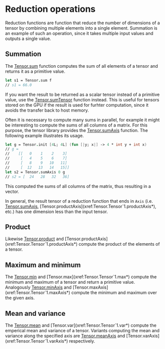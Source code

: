 # Reduction operations

Reduction functions are function that reduce the number of dimensions of a tensor by combining multiple elements into a single element.
Summation is an example of such an operation, since it takes multiple input values and outputs a single value.

## Summation
The [Tensor.sum](xref:Tensor.Tensor`1.sum*) function computes the sum of all elements of a tensor and returns it as a primitive value.
```fsharp
let s1 = Tensor.sum f
// s1 = 66.0
```

If you want the result to be returned as a scalar tensor instead of a primitive value, use the [Tensor.sumTensor](xref:Tensor.Tensor`1.sumTensor*) function instead.
This is useful for tensors stored on the GPU if the result is used for furhter computation, since it avoids the transfer back to host memory.

Often it is necessary to compute many sums in parallel, for example it might be interesting to compute the sums of all columns of a matrix.
For this purpose, the tensor library provides the [Tensor.sumAxis](xref:Tensor.Tensor`1.sumAxis*) function.
The following example illustrates its usage.

```fsharp
let g = Tensor.init [4L; 4L] (fun [|y; x|] -> 4 * int y + int x)
// g =
//    [[   0    1    2    3]
//     [   4    5    6    7]
//     [   8    9   10   11]
//     [  12   13   14   15]]
let s2 = Tensor.sumAxis 0 g
// s2 = [  24   28   32   36]
```

This computed the sums of all columns of the matrix, thus resulting in a vector.

In general, the result tensor of a reduction function that ends in `Axis` (i.e. [Tensor.sumAxis](xref:Tensor.Tensor`1.sumAxis*), [Tensor.productAxis](xref:Tensor.Tensor`1.productAxis*), etc.) has one dimension less than the input tensor.

## Product
Likewise [Tensor.product](xref:Tensor.Tensor`1.product*) and [Tensor.productAxis](xref:Tensor.Tensor`1.productAxis*) compute the product of the elements of a tensor.

## Maximum and minimum
The [Tensor.min](xref:Tensor.Tensor`1.min*) and [Tensor.max](xref:Tensor.Tensor`1.max*) compute the minimum and maximum of a tensor and return a primitive value.
Analogously [Tensor.minAxis](xref:Tensor.Tensor`1.minAxis*) and [Tensor.maxAxis](xref:Tensor.Tensor`1.maxAxis*) compute the minimum and maximum over the given axis.

## Mean and variance
The [Tensor.mean](xref:Tensor.Tensor`1.mean*) and [Tensor.var](xref:Tensor.Tensor`1.var*) compute the emperical mean and variance of a tensor.
Variants computing the mean and variance along the specified axis are [Tensor.meanAxis](xref:Tensor.Tensor`1.meanAxis*) and [Tensor.varAxis](xref:Tensor.Tensor`1.varAxis*) respectively.

